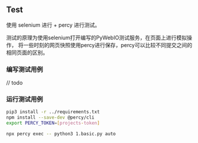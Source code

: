 ## Test
使用 selenium 进行 + percy 进行测试。

测试的原理为使用selenium打开编写的PyWebIO测试服务，在页面上进行模拟操作，
将一些时刻的网页快照使用percy进行保存，percy可以比较不同提交之间的相同页面的区别。

### 编写测试用例
// todo

### 运行测试用例

```bash
pip3 install -r ../requirements.txt
npm install --save-dev @percy/cli
export PERCY_TOKEN=[projects-token]

npx percy exec -- python3 1.basic.py auto
```


